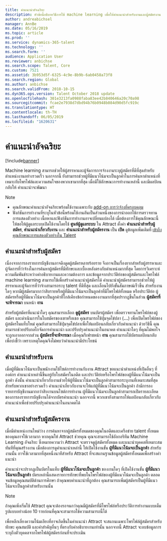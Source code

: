 ```yaml
---
title: คำแนะนำอัจฉริยะ
description: หัวข้อนี้อธิบายวิธีการใช้ machine learning เพื่อให้คำแนะนำสำหรับงานและผู้สมัครงาน
author: andreabichsel
manager: AnnBe
ms.date: 05/16/2019
ms.topic: article
ms.prod: ''
ms.service: dynamics-365-talent
ms.technology: ''
ms.search.form: ''
audience: Application User
ms.reviewer: anbichse
ms.search.scope: Talent, Core
ms.custom: 7521
ms.assetid: 3b953d5f-6325-4c9e-8b9b-6ab0458a73f8
ms.search.region: Global
ms.author: anbichse
ms.search.validFrom: 2018-10-15
ms.dyn365.ops.version: Talent October 2018 update
ms.openlocfilehash: 301e3213fa0988faba83ee42b840646a20c70a98
ms.sourcegitcommit: fcae2e7938d7dbd94b76b0948b084d90d5fc919c
ms.translationtype: HT
ms.contentlocale: th-TH
ms.lasthandoff: 06/05/2019
ms.locfileid: "1620631"
---
```

# <a name="intelligent-recommendations"></a>คำแนะนำอัจฉริยะ

[!include[banner](../includes/banner.md)]

Machine learning สามารถช่วยให้ผู้สรรหาและผู้จัดการการจ้างงานระบุผู้สมัครที่ดีที่สุดสำหรับตำแหน่งงานอย่างรวดเร็ว นอกจากนี้ ยังสามารถช่วยผู้ที่มีแนวโน้มจะเป็นลูกค้าในการค้นหาตำแหน่งที่เหมาะกับโพรไฟล์และความสนใจของพวกเขามากที่สุด เมื่อมีใช้ลักษณะการทำงานเหล่านี้ และมีผลป้อนกลับให้ คำแนะนำจะพัฒนา

> [!NOTE] 
> - คุณลักษณะคำแนะนำอัจฉริยะพร้อมใช้งานเฉพาะกับ [add-on การว่าจ้างที่ครอบคลุม](https://docs.microsoft.com/en-us/dynamics365/unified-operations/talent/attract-comprehensive-hiring)
> - ฟังก์ชันการทำงานที่ระบุในหัวข้อนี้พร้อมใช้งานอันเป็นส่วนหนึ่งของการนำออกใช้การตรวจทานการแสดงตัวอย่าง เนื้อหาและฟังก์ชันการทำงานอาจเปลี่ยนแปลงได้ เมื่อต้องการใช้คุณลักษณะนี้ ให้ขอให้ผู้ดูแลระบบเปิดใช้งานโดยใช้ **ศูนย์ผู้ดูแลระบบ** ใน Attract ตั้งค่า **คำแนะนำสำหรับผู้สมัคร**, **คำแนะนำเกี่ยวกับงาน** และ **คำแนะนำสำหรับผู้สมัครงาน** เป็น **เปิด** ดูข้อมูลเพิ่มเติมที่ [เข้าถึงคุณลักษณะการแสดงตัวอย่างใน Talent](./access-preview-feature.md) 


## <a name="candidate-recommendations"></a>คำแนะนำสำหรับผู้สมัคร

เนื่องจากการลงรายการบัญชีงานอาจดึงดูดผู้สมัครหลายร้อยราย จึงอาจเป็นเรื่องยากสำหรับผู้สรรหาและผู้จัดการที่ว่าจ้างในการค้นหาผู้สมัครที่มีทักษะและเบื้องหลังตรงกับตำแหน่งมากที่สุด โดยการวิเคราะห์ความสัมพันธ์ระหว่างคำอธิบายงานและความต้องการ และข้อมูลจากประวัติย่อของผู้สมัครและโพรไฟล์ machine learning สามารถใช้เพื่อสร้างคำแนะนำผู้สมัครได้ คำแนะนำผู้สมัครสามารถช่วยให้ผู้สรรหาและผู้จัดการที่ว่าจ้างสามารถระบุ talent ที่ดีที่สุด และเลื่อนไปยังขั้นสัมภาษณ์เร็วขึ้น สำหรับงานใดๆ หากมีผู้สมัครมากกว่าสิบรายหรือผู้ที่มีแนวโน้มจะเป็นลูกค้าที่มีโพรไฟล์ทั้งหมด หรือประวัติย่อ ผู้สมัครหรือผู้ที่มีแนวโน้มจะเป็นลูกค้าที่ใกล้เคียงข้อกำหนดของงานมากที่สุดปรากฏขึ้นในส่วน **ผู้สมัครที่จะพิจารณา** บนหน้า **งาน**

สำหรับผู้สมัครที่แนะนำใดๆ คุณสามารถเลือก **ดูผู้สมัคร** บนบัตรผู้สมัคร เพื่อตรวจทานโพรไฟล์ของผู้สมัคร และดำเนินการในใบสมัครของเขาหรือเธอ คุณสามารถใช้ปุ่มจุดไข่ปลา (**...**) เพื่อเปิดโพรไฟล์ของผู้สมัครในแท็บใหม่ คุณยังสามารถใช้ปุ่มจุดไข่ปลาเพื่อให้ผลป้อนกลับเกี่ยวกับคำแนะนำ ด้วยวิธีนี้ คุณสามารถช่วยปรับกลไกจัดการคำแนะนำ และปรับปรุงคำแนะนำในอนาคต คำแนะนำใดๆ ที่คุณไม่พอใจจะถูกเอาออกจากส่วน **ผู้สมัครที่จะพิจารณา** เมื่อคุณรีเฟรชหน้า **งาน** คุณสามารถใช้บัตรผลป้อนกลับเพื่อบ่งชี้ว่า เพราะเหตุใดคุณจึงไม่พบว่าคำแนะนำมีประโยชน์

## <a name="job-recommendations"></a>คำแนะนำสำหรับงาน 

เมื่อผู้ที่มีแนวโน้มจะเป็นพนักงานใช้ไซต์การทำงานกับงาน Attract ขอแนะนำตำแหน่งที่เปิดอื่นๆ ที่องค์กร คำแนะนำเหล่านี้ขึ้นอยู่กับใบสมัครในอดีต และประวัติย่อหรือโพรไฟล์ของผู้ที่มีแนวโน้มจะเป็นลูกค้า ดังนั้น คำแนะนำเกี่ยวกับงานช่วยให้ผู้ที่มีแนวโน้มจะเป็นลูกค้าสามารถระบุงานที่เหมาะสมที่สุดสำหรับพวกเขาอย่างรวดเร็ว คำแนะนำเกี่ยวกับงานจะให้แก่ผู้ที่มีแนวโน้มจะเป็นลูกค้า ถ้ามีการลงรายการบัญชีงานมากกว่าสิบงานบนไซต์การทำงาน ผู้ที่มีแนวโน้มจะเป็นลูกค้าสามารถเปิดรายละเอียดของการลงรายการบัญชีงานได้จากบัตรคำแนะนำ นอกจากนี้ พวกเขายังสามารถให้ผลป้อนกลับเกี่ยวกับคำแนะนำเพื่อช่วยปรับปรุงคำแนะนำในอนาคตได้

## <a name="prospect-recommendations"></a>คำแนะนำสำหรับผู้สมัครงาน 

เมื่อมีตำแหน่งงานใหม่ว่าง การค้นหาจากผู้สมัครทั้งหมดของคุณในอดีตและเครือข่าย talent ทั้งหมดของคุณอาจใช้เวลามาก หากคุณให้ Attract ช่วยคุณ คุณจะสามารถใช้อัลกอริทึม Machine Learning อัจฉริยะ ซึ่งหมายความว่า Attract จะตรวจดูผู้สมัครทั้งหมด และแนะนำบุคคลที่เหมาะสมทันทีที่คุณสร้างงาน เมื่อต้องการดูคำแนะนำเหล่านี้ ให้เปิดใช้งานขั้น **ผู้ที่มีแนวโน้มจะเป็นลูกค้า** สำหรับงานนั้น อาจใช้เวลามากที่สุดหนึ่งนาทีสำหรับ Attract ที่จะสแกนฐานข้อมูลผู้สมัครทั้งหมดเพื่อสร้างคำแนะนำ

คำแนะนำจะปรากฏเป็นบัตรในแท็บ **ผู้ที่มีแนวโน้มจะเป็นลูกค้า** ของงานใดๆ ที่เปิดใช้งานขั้น **ผู้ที่มีแนวโน้มจะเป็นลูกค้า** บัตรเหล่านี้แสดงรายการทักษะที่พบในโพรไฟล์ของผู้ที่มีแนวโน้มจะเป็นลูกค้า ตลอดจนข้อมูลคุณสมบัติด้านการศึกษา ถ้าคุณพบคำแนะนำที่ถูกต้อง คุณสามารถเพิ่มผู้สมัครเป็นผู้ที่มีแนวโน้มจะเป็นลูกค้าสำหรับงานนั้น

> [!NOTE]
> ถ้าคุณเพิ่งเริ่มใช้ Attract คุณจะต้องรอจนกว่าคุณมีผู้สมัครที่มีโพรไฟล์หรือประวัติการทำงานแบบเต็มรูปแบบอย่างน้อย 10 รายก่อนที่คุณจะสามารถใช้ความสามารถนี้ได้

เพื่อหลีกเลี่ยงความโน้มเอียงที่อาจเกิดขึ้นในคำแนะนำ Attract จะสแกนเฉพาะโพรไฟล์ผู้สมัครสำหรับทักษะ คุณสมบัติ และคำสำคัญอื่นๆ ที่ตรงกับคำอธิบายงานเท่านั้น นอกจากนี้ Attract จะลบข้อมูลการระบุถึงตัวบุคคลจากโพรไฟล์ผู้สมัครก่อนที่จะประเมิน
